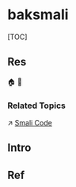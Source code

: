 # baksmali

[TOC]



## Res
🏠 
🚧 


### Related Topics
↗ [Smali Code](../../../ASM%20(Assembly%20Languages)/Hardware-Independent%20ASM%20&%20Bytecode%20Sets/Smali%20Code/Smali%20Code.md)



## Intro



## Ref
[Smali Instrumentation | Github]: https://github.com/JnuSimba/AndroidSecNotes/blob/master/Android%20调试工具/Smali%20Instrumentation.md

